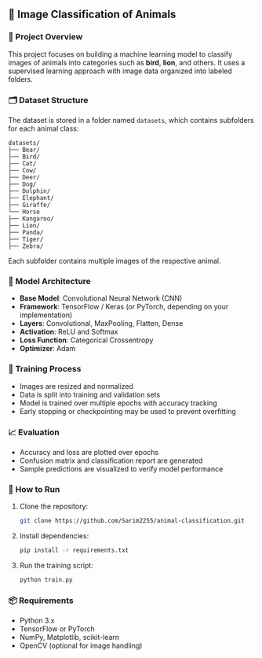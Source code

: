 ## 🐾 Image Classification of Animals

### 📌 Project Overview
This project focuses on building a machine learning model to classify images of animals into categories such as **bird**, **lion**, and others. It uses a supervised learning approach with image data organized into labeled folders.

### 🗂️ Dataset Structure
The dataset is stored in a folder named `datasets`, which contains subfolders for each animal class:
```
datasets/
├── Bear/
├── Bird/
├── Cat/
├── Cow/
├── Deer/
├── Dog/
├── Dolphin/
├── Elephant/
├── Giraffe/
└── Horse
├── Kangaroo/
├── Lion/
├── Panda/
├── Tiger/
├── Zebra/
```
Each subfolder contains multiple images of the respective animal.

### 🧠 Model Architecture
- **Base Model**: Convolutional Neural Network (CNN)
- **Framework**: TensorFlow / Keras (or PyTorch, depending on your implementation)
- **Layers**: Convolutional, MaxPooling, Flatten, Dense
- **Activation**: ReLU and Softmax
- **Loss Function**: Categorical Crossentropy
- **Optimizer**: Adam

### 🧪 Training Process
- Images are resized and normalized
- Data is split into training and validation sets
- Model is trained over multiple epochs with accuracy tracking
- Early stopping or checkpointing may be used to prevent overfitting

### 📈 Evaluation
- Accuracy and loss are plotted over epochs
- Confusion matrix and classification report are generated
- Sample predictions are visualized to verify model performance

### 🚀 How to Run
1. Clone the repository:
   ```bash
   git clone https://github.com/Sarim2255/animal-classification.git
   ```
2. Install dependencies:
   ```bash
   pip install -r requirements.txt
   ```
3. Run the training script:
   ```bash
   python train.py
   ```

### 📦 Requirements
- Python 3.x
- TensorFlow or PyTorch
- NumPy, Matplotlib, scikit-learn
- OpenCV (optional for image handling)
